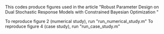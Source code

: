 This codes produce figures used in the article "Robust Parameter Design on Dual Stochastic Response Models with Constrained Bayesian Optimization "

To reproduce figure 2 (numerical study), run "run_numerical_study.m"
To reproduce figure 4 (case study), run "run_case_study.m"
